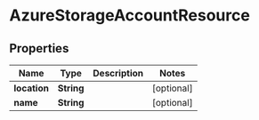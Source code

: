 

# AzureStorageAccountResource


## Properties

Name | Type | Description | Notes
------------ | ------------- | ------------- | -------------
**location** | **String** |  |  [optional]
**name** | **String** |  |  [optional]




